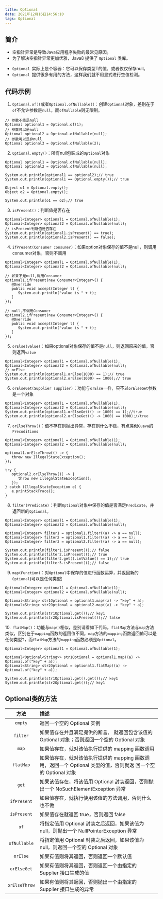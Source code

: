 ```yaml
---
title: Optional
date: 2021年12月16日14:56:10
tags: Optional
---
```


## 简介

* 空指针异常是导致Java应用程序失败的最常见原因。
* 为了解决空指针异常更加优雅，Java8 提供了 `Optional` 类库。

<!--more-->

* `Optional `实际上是个容器：它可以保存类型T的值，或者仅仅保存null。
*  `Optional `提供很多有用的方法，这样我们就不用显式进行空值检测。

## 代码示例
1.  `Optional.of()`或者`Optional.ofNullable()`：创建`Optional`对象，差别在于`of`不允许参数是`null`，而`ofNullable`则无限制。

```
// 参数不能是null
Optional optional1 = Optional.of(1);
// 参数可以是null
Optional optional2 = Optional.ofNullable(null);
// 参数可以是非null
Optional optional3 = Optional.ofNullable(2);
```
2. `Optional.empty()`：所有null包装成的`Optional`对象
```
Optional optional1 = Optional.ofNullable(null);
Optional optional2 = Optional.ofNullable(null);

System.out.println(optional1 == optional2);// true
System.out.println(optional1 == Optional.empty());// true

Object o1 = Optional.empty();
Object o2 = Optional.empty();

System.out.println(o1 == o2);// true
```
3. `isPresent()`：判断值是否存在
```
Optional<Integer> optional1 = Optional.ofNullable(1);
Optional<Integer> optional2 = Optional.ofNullable(null);
// isPresent判断值是否存在
System.out.println(optional1.isPresent() == true);
System.out.println(optional2.isPresent() == false);
```
4. `ifPresent(Consumer consumer)`：如果option对象保存的值不是null，则调用consumer对象，否则不调用
```
Optional<Integer> optional1 = Optional.ofNullable(1);
Optional<Integer> optional2 = Optional.ofNullable(null);

// 如果不是null,调用Consumer
optional1.ifPresent(new Consumer<Integer>() {
   @Override
   public void accept(Integer t) {
      System.out.println("value is " + t);
   }
});

// null,不调用Consumer
optional2.ifPresent(new Consumer<Integer>() {
   @Override
   public void accept(Integer t) {
      System.out.println("value is " + t);
   }
});
```
5. `orElse(value)`：如果optional对象保存的值不是`null`，则返回原来的值，否则返回`value`
```
Optional<Integer> optional1 = Optional.ofNullable(1);
Optional<Integer> optional2 = Optional.ofNullable(null);
// orElse
System.out.println(optional1.orElse(1000) == 1);// true
System.out.println(optional2.orElse(1000) == 1000);// true
```
6. `orElseGet(Supplier supplier)`：功能与`orElse`一样，只不过`orElseGet`参数是一个对象
```
Optional<Integer> optional1 = Optional.ofNullable(1);
Optional<Integer> optional2 = Optional.ofNullable(null);
System.out.println(optional1.orElseGet(() -> 1000) == 1);//true
System.out.println(optional2.orElseGet(() -> 1000) == 1000);//true
```
7. `orElseThrow()`：值不存在则抛出异常，存在则什么不做，有点类似`Guava`的`Precoditions`
```
Optional<Integer> optional1 = Optional.ofNullable(1);
Optional<Integer> optional2 = Optional.ofNullable(null);

optional1.orElseThrow(() -> {
   throw new IllegalStateException();
});

try {
   optional2.orElseThrow(() -> {
      throw new IllegalStateException();
   });
} catch (IllegalStateException e) {
   e.printStackTrace();
}
```
8. `filter(Predicate)`：判断`Optional`对象中保存的值是否满足`Predicate`，并返回新的`Optional`。
```
Optional<Integer> optional1 = Optional.ofNullable(1);
Optional<Integer> optional2 = Optional.ofNullable(null);

Optional<Integer> filter1 = optional1.filter((a) -> a == null);
Optional<Integer> filter2 = optional1.filter((a) -> a == 1);
Optional<Integer> filter3 = optional2.filter((a) -> a == null);

System.out.println(filter1.isPresent());// false
System.out.println(filter2.isPresent());// true
System.out.println(filter2.get().intValue() == 1);// true
System.out.println(filter3.isPresent());// false
```
9. `map(Function)`：对`Optional`中保存的值进行函数运算，并返回新的`Optional`(可以是任何类型)
```
Optional<Integer> optional1 = Optional.ofNullable(1);
Optional<Integer> optional2 = Optional.ofNullable(null);

Optional<String> str1Optional = optional1.map((a) -> "key" + a);
Optional<String> str2Optional = optional2.map((a) -> "key" + a);

System.out.println(str1Optional.get());// key1
System.out.println(str2Optional.isPresent());// false
```
10.` flatMap()`：功能与`map()`相似，差别请看如下代码。`flatMap`方法与`map`方法类似，区别在于`mapping`函数的返回值不同。`map`方法的`mapping`函数返回值可以是任何类型`T`，而`flatMap`方法的`mapping`函数必须是`Optional`。
```
Optional<Integer> optional1 = Optional.ofNullable(1);

Optional<Optional<String>> str1Optional = optional1.map((a) -> Optional.of("key" + a));
Optional<String> str2Optional = optional1.flatMap((a) -> Optional.of("key" + a));

System.out.println(str1Optional.get().get());// key1
System.out.println(str2Optional.get());// key1
```

## Optional类的方法
| 方法 | 描述 |
|:-----:|:-------|
| `empty` | 返回一个空的 Optional 实例 |
| `filter` | 如果值存在并且满足提供的断言， 就返回包含该值的 Optional 对象；否则返回一个空的 Optional 对象 |
| `map` | 如果值存在，就对该值执行提供的 mapping 函数调用 |
| `flatMap` | 如果值存在，就对该值执行提供的 mapping 函数调用，返回一个 Optional 类型的值，否则就返 回一个空的 Optional 对象 |
| `get` | 如果该值存在，将该值用 Optional 封装返回，否则抛出一个 NoSuchElementException 异常 |
| `ifPresent` | 如果值存在，就执行使用该值的方法调用，否则什么也不做 |
| `isPresent` | 如果值存在就返回 true，否则返回 false |
| `of` | 将指定值用 Optional 封装之后返回，如果该值为 null，则抛出一个 NullPointerException 异常 |
| `ofNullable` | 将指定值用 Optional 封装之后返回，如果该值为 null，则返回一个空的 Optional 对象 |
| `orElse` | 如果有值则将其返回，否则返回一个默认值 |
| `orElseGet` | 如果有值则将其返回，否则返回一个由指定的 Supplier 接口生成的值 |
| `orElseThrow` | 如果有值则将其返回，否则抛出一个由指定的 Supplier 接口生成的异常 |
